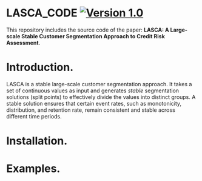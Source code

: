 # LASCA_CODE [![Version 1.0](https://img.shields.io/badge/Version-1.0.0-brightgreen)](https://github.com/your-repository)
This repository includes the source code of the paper:
**LASCA: A Large-scale Stable Customer Segmentation Approach to Credit Risk Assessment**.

# Introduction.

LASCA is a stable large-scale customer segmentation approach.
It takes a set of continuous values as input and generates *stable* segmentation solutions (split points) to effectively divide the values into distinct groups. 
A stable solution ensures that certain event rates, such as monotonicity, distribution, and retention rate, remain consistent and stable across different time periods.

# Installation.


# Examples.
